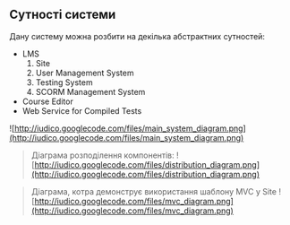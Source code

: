 ## Cутності системи ##
Дану систему можна розбити на декілька абстрактних сутностей:

  * LMS
    1. Site
    1. User Management System
    1. Testing System
    1. SCORM Management System
  * Course Editor
  * Web Service for Compiled Tests

![http://iudico.googlecode.com/files/main_system_diagram.png](http://iudico.googlecode.com/files/main_system_diagram.png)

> Діаграма розподілення компонентів:
![http://iudico.googlecode.com/files/distribution_diagram.png](http://iudico.googlecode.com/files/distribution_diagram.png)

> Діаграма, котра демонструє використання шаблону MVC у Site
![http://iudico.googlecode.com/files/mvc_diagram.png](http://iudico.googlecode.com/files/mvc_diagram.png)
